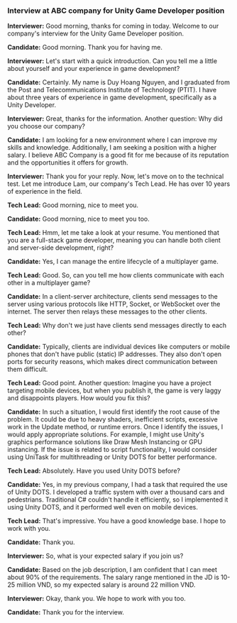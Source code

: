 ### Interview at ABC company for Unity Game Developer position

**Interviewer:** Good morning, thanks for coming in today. Welcome to our company's interview for the Unity Game Developer position.

**Candidate:** Good morning. Thank you for having me.

**Interviewer:** Let's start with a quick introduction. Can you tell me a little about yourself and your experience in game development?

**Candidate:** Certainly. My name is Duy Hoang Nguyen, and I graduated from the Post and Telecommunications Institute of Technology (PTIT). I have about three years of experience in game development, specifically as a Unity Developer.

**Interviewer:** Great, thanks for the information. Another question: Why did you choose our company?

**Candidate:** I am looking for a new environment where I can improve my skills and knowledge. Additionally, I am seeking a position with a higher salary. I believe ABC Company is a good fit for me because of its reputation and the opportunities it offers for growth.

**Interviewer:** Thank you for your reply. Now, let's move on to the technical test. Let me introduce Lam, our company's Tech Lead. He has over 10 years of experience in the field.

**Tech Lead:** Good morning, nice to meet you.

**Candidate:** Good morning, nice to meet you too.

**Tech Lead:** Hmm, let me take a look at your resume. You mentioned that you are a full-stack game developer, meaning you can handle both client and server-side development, right?

**Candidate:** Yes, I can manage the entire lifecycle of a multiplayer game.

**Tech Lead:** Good. So, can you tell me how clients communicate with each other in a multiplayer game?

**Candidate:** In a client-server architecture, clients send messages to the server using various protocols like HTTP, Socket, or WebSocket over the internet. The server then relays these messages to the other clients.

**Tech Lead:** Why don't we just have clients send messages directly to each other?

**Candidate:** Typically, clients are individual devices like computers or mobile phones that don't have public (static) IP addresses. They also don't open ports for security reasons, which makes direct communication between them difficult.

**Tech Lead:** Good point. Another question: Imagine you have a project targeting mobile devices, but when you publish it, the game is very laggy and disappoints players. How would you fix this?

**Candidate:** In such a situation, I would first identify the root cause of the problem. It could be due to heavy shaders, inefficient scripts, excessive work in the Update method, or runtime errors. Once I identify the issues, I would apply appropriate solutions. For example, I might use Unity's graphics performance solutions like Draw Mesh Instancing or GPU instancing. If the issue is related to script functionality, I would consider using UniTask for multithreading or Unity DOTS for better performance.

**Tech Lead:** Absolutely. Have you used Unity DOTS before?

**Candidate:** Yes, in my previous company, I had a task that required the use of Unity DOTS. I developed a traffic system with over a thousand cars and pedestrians. Traditional C# couldn't handle it efficiently, so I implemented it using Unity DOTS, and it performed well even on mobile devices.

**Tech Lead:** That's impressive. You have a good knowledge base. I hope to work with you.

**Candidate:** Thank you.

**Interviewer:** So, what is your expected salary if you join us?

**Candidate:** Based on the job description, I am confident that I can meet about 90% of the requirements. The salary range mentioned in the JD is 10-25 million VND, so my expected salary is around 22 million VND.

**Interviewer:** Okay, thank you. We hope to work with you too.

**Candidate:** Thank you for the interview.
###